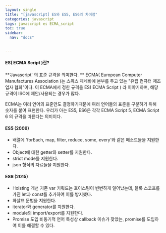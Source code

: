 ```yaml
---
layout: single
title: "[javascript] ES와 ES5, ES6의 차이점"
categories: javascript
tags: javascript es ECMA_script
toc: true
sidebar:
  nav: "docs"


---
```


#### ES( ECMA Script )란?

**'Javascript' 의 표준 규격을 의미한다. **
ECMA( European Computer Manufactures Association )는 스위스 제네바에 본부를 두고 있는 "유럽 컴퓨터 제조업자 협회"이다. 이 ECMA에서 정한 규격을 ES( ECMA Script ) 라 이야기하며, 해당 규격이 ISO에 제안/사용되는 경우가 많다.

ECMA는 여러 언어의 표준안도 결정하기때문에 여러 언어들의 표준을 구분하기 위해 숫자를 붙여 표현한다. 우리가 아는 ES5, ES6은 각각 ECMA Script 5, ECMA Script 6 의 규격을 따른다는 의미이다.

#### ES5 (2009)

- 배열에 'forEach, map, filter, reduce, some, every'와 같은 메소드들을 지원한다.
- Object에 대한 getter와 setter를 지원한다.
- strict mode를 지원한다.
- json 형식의 자료들을 지원한다.

#### ES6 (2015)

- Hoisting 개선
  기존 var 키워드는 호이스팅이 빈번하게 일어났는데, 블록 스코프를 가진 let과 const를 추가하여 이를 방지했다.
- 화살표 문법을 지원한다.
- iterator와 generator를 지원한다.
- module의 import/export를 지원한다.
- Promise 도입
  비동기적 언어 특성상 callback 이슈가 잦았는, promise를 도입하여 이를 해결할 수 있다.